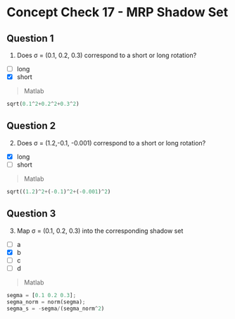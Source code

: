 # Concept Check 17 - MRP Shadow Set
## Question 1
1. Does σ = (0.1, 0.2, 0.3) correspond to a short or long rotation?
- [ ] long
- [x] short
> Matlab

```py
sqrt(0.1^2+0.2^2+0.3^2)
```
## Question 2
2. Does σ = (1.2,-0.1, -0.001) correspond to a short or long rotation?
- [x] long
- [ ] short
> Matlab

```py
sqrt((1.2)^2+(-0.1)^2+(-0.001)^2)
```
## Question 3
3. Map σ = (0.1, 0.2, 0.3) into the corresponding shadow set
- [ ] a
- [X] b
- [ ] c
- [ ] d
> Matlab

```py
segma = [0.1 0.2 0.3];
segma_norm = norm(segma);
segma_s = -segma/(segma_norm^2)
```
